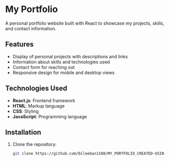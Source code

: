 # My Portfolio

A personal portfolio website built with React to showcase my projects, skills, and contact information.

## Features
- Display of personal projects with descriptions and links
- Information about skills and technologies used
- Contact form for reaching out
- Responsive design for mobile and desktop views

## Technologies Used
- **React.js**: Frontend framework
- **HTML**: Markup language
- **CSS**: Styling
- **JavaScript**: Programming language

## Installation
1. Clone the repository:
   ```sh
   git clone https://github.com/Dileeban1108/MY_PORTFOLIO_CREATED-USING-REACT.git
